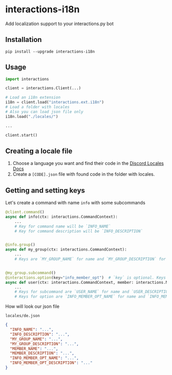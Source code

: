 # interactions-i18n
Add localization support to your interactions.py bot

## Installation

`pip install --upgrade interactions-i18n`

## Usage

```py
import interactions

client = interactions.Client(...)

# Load an i18n extension
i18n = client.load("interactions.ext.i18n")
# Load a folder with locales
# Also you can load json file only
i18n.load("./locales/")

...

client.start()
```

## Creating a locale file

1. Choose a language you want and find their code in the [Discord Locales Docs](https://discord.com/developers/docs/reference#locales)
2. Create a `[CODE].json` file with found code in the folder with locales.

## Getting and setting keys

Let's create a command with name `info` with some subcommands

```py
@client.command()
async def info(ctx: interactions.CommandContext):
    ...
    # Key for command name will be `INFO_NAME`
    # Key for command description will be `INFO_DESCRIPTION`


@info.group()
async def my_group(ctx: interactions.CommandContext):
    ...
    # Keys are `MY_GROUP_NAME` for name and `MY_GROUP_DESCRIPTION` for description


@my_group.subcommand()
@interactions.option(key="info_member_opt")  # `key` is optional. Keys for this option you can get from option name
async def user(ctx: interactions.CommandContext, member: interactions.Member):
    ...
    # Keys for subcommand are `USER_NAME` for name and `USER_DESCRIPTION` for description
    # Keys for option are `INFO_MEMBER_OPT_NAME` for name and `INFO_MEMBER_OPT_DESCRIPTION` for description
```

How will look our json file

`locales/de.json`

```json
{
  "INFO_NAME": "...",
  "INFO_DESCRIPTION": "...",
  "MY_GROUP_NAME": "...",
  "MY_GROUP_DESCRIPTION": "...",
  "MEMBER_NAME": "...",
  "MEMBER_DESCRIPTION": "...",
  "INFO_MEMBER_OPT_NAME": "...",
  "INFO_MEMBER_OPT_DESCRIPTION": "..."
}
```
